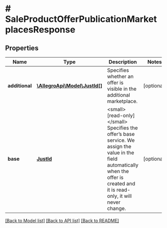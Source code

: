 # # SaleProductOfferPublicationMarketplacesResponse

## Properties

Name | Type | Description | Notes
------------ | ------------- | ------------- | -------------
**additional** | [**\AllegroApi\Model\JustId[]**](JustId.md) | Specifies whether an offer is visible in the additional marketplace. | [optional]
**base** | [**JustId**](JustId.md) | &lt;small&gt;[read-only]&lt;/small&gt; Specifies the offer’s base service. We assign the value in the field automatically when the offer is created and it is read-only, it will never change. | [optional]

[[Back to Model list]](../../README.md#models) [[Back to API list]](../../README.md#endpoints) [[Back to README]](../../README.md)
